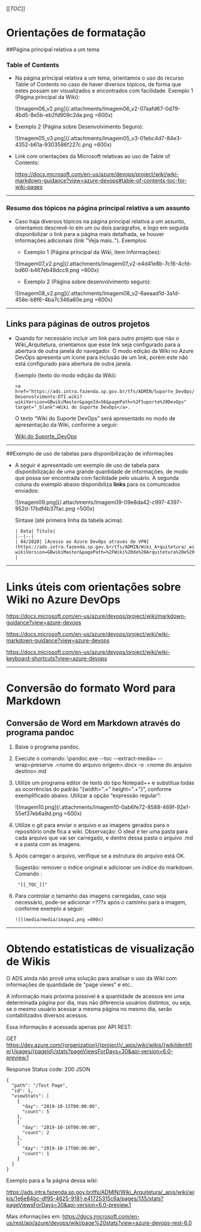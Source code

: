 [[_TOC_]]

# **Orientações de formatação**

##Página principal relativa a um tema 

### Table of Contents

- Na página principal relativa a um tema, orientamos o uso do recurso Table of Contents no caso de haver diversos tópicos, de forma que estes possam ser visualizados e encontrados com facilidade. Exemplo 1 (Página principal da Wiki): 


   ![Imagem06_v2.png](/.attachments/Imagem06_v2-07aafd67-0d79-4bd5-8e5b-eb2fd909c2da.png =600x)



 - Exemplo 2 (Página sobre Desenvolvimento Seguro): 

   ![Imagem05_v3.png](/.attachments/Imagem05_v3-01ebc4d7-84e3-4352-b61a-9303586f227c.png =600x)

- Link com orientações da Microsoft relativas ao uso de Table of Contents: 

   https://docs.microsoft.com/en-us/azure/devops/project/wiki/wiki-markdown-guidance?view=azure-devops#table-of-contents-toc-for-wiki-pages


___


### Resumo dos tópicos na página principal relativa a um assunto

- Caso haja diversos tópicos na página principal relativa a um assunto, orientamos descrevê-lo em um ou dois parágrafos, e logo em seguida disponibilizar o link para a página mais detalhada, se houver informações adicionais (link "Veja mais.."). Exemplos:

   - Exemplo 1 (Página principal da Wiki, item Informações):

   ![Imagem07_v2.png](/.attachments/Imagem07_v2-e4d41e8b-7c16-4cfd-bd60-b467eb48dcc9.png =600x)

   - Exemplo 2 (Página sobre desenvolvimento seguro): 
  
   ![Imagem08_v2.png](/.attachments/Imagem08_v2-6aeaad1d-3a1d-458e-b8f6-4ba7c346a60e.png =600x)

___
## Links para páginas de outros projetos

- Quando for necessário incluir um link para outro projeto que não o Wiki_Arquitetura, orientamos que esse link seja configurado para a abertura de outra janela do navegador. O modo edição da Wiki no Azure DevOps apresenta um ícone para inclusão de um link, porém este não está configurado para abertura de outra janela. 

  Exemplo (texto do modo edição da Wiki):


      <a href="https://ads.intra.fazenda.sp.gov.br/tfs/ADMIN/Suporte_DevOps/_wiki/wikis/Suporte-Desenvolvimento-DTI.wiki?wikiVersion=GBwikiMaster&pageId=56&pagePath=%2FSuporte%20DevOps" target="_blank">Wiki do Suporte DevOps</a>. 

  O texto “Wiki do Suporte DevOps” será apresentado no modo de apresentação da Wiki, conforme a seguir:  

   <a href="https://ads.intra.fazenda.sp.gov.br/tfs/ADMIN/Suporte_DevOps/_wiki/wikis/Suporte-Desenvolvimento-DTI.wiki?wikiVersion=GBwikiMaster&pageId=56&pagePath=%2FSuporte%20DevOps" target="_blank">Wiki do Suporte_DevOps</a>

___
 
##Exemplo de uso de tabelas para disponibilização de informações

- A seguir é apresentado um exemplo de uso de tabela para disponibilização de uma grande quantidade de informações, de modo que possa ser encontrada com facilidade pelo usuário. A segunda coluna do exemplo abaixo disponibiliza **links** para os comunicados enviados:

   ![Imagem09.png](/.attachments/Imagem09-09e8da42-c997-4397-952d-17bdf4b37fac.png =500x)


  Sintaxe (até primeira linha da tabela acima):

      | Data| Título|
      |--|--|
      | 04/2020| [Acesso ao Azure DevOps através de VPN](https://ads.intra.fazenda.sp.gov.br/tfs/ADMIN/Wiki_Arquitetura/_wiki/wikis/Wiki%20de%20Arquitetura?wikiVersion=GBwikiMaster&pagePath=%2FWiki%20de%20Arquitetura%20e%20Padr%C3%B5es%20do%20DTI%2FComunicados%2FAcesso%20ao%20Azure%20DevOps%20atrav%C3%A9s%20de%20VPN&pageId=224) |


____


# **Links úteis com orientações sobre Wiki no Azure DevOps**

https://docs.microsoft.com/en-us/azure/devops/project/wiki/markdown-guidance?view=azure-devops

https://docs.microsoft.com/en-us/azure/devops/project/wiki/wiki-markdown-guidance?view=azure-devops

https://docs.microsoft.com/en-us/azure/devops/project/wiki/wiki-keyboard-shortcuts?view=azure-devops


___

# **Conversão do formato Word para Markdown**

## Conversão de Word em Markdown através do programa pandoc

1. Baixe o programa pandoc.

2. Execute o comando: \pandoc.exe --toc --extract-media=<caminho para imagens> --wrap=preserve .\<nome do arquivo origem>.docx -o .\<nome do arquivo destino>.md

3.	Utilize um programa editor de texto do tipo Notepad++ e substitua todas as ocorrências do padrão “{width=".+" height=".+"}”, conforme exemplificado abaixo. Utilizar a opção “expressão regular”:

    ![Imagem10.png](/.attachments/Imagem10-0ab6fe72-8588-469f-92e1-55ef37eb6a9d.png =600x)

4. Utilize o git para enviar o arquivo e as imagens gerados para o repositório onde fica a wiki. Observação: O ideal é ter uma pasta para cada arquivo que vai ser carregado, e dentro dessa pasta o arquivo .md e a pasta com as imagens.

5. Após carregar o arquivo, verifique se a estrutura do arquivo está OK. 

    Sugestão: remover o índice original e adicionar um índice do markdown. Comando :  
 

        "[[_TOC_]]"


6. Para controlar o tamanho das imagens carregadas, caso seja necessário, pode-se adicionar =???x após o caminho para a imagem, conforme exemplo a seguir:


       ![](media/media/image2.png =800x)

___

# **Obtendo estatisticas de visualização de Wikis**

O ADS ainda não provê uma solução para analisar o uso da Wiki com informações de quantidade de "page views" e etc..

A informação mais próxima possível é a quantidade de acessos em uma determinada página por dia, mas não diferencia usuários distintos, ou seja, se o mesmo usuário acessar a mesma página no mesmo dia, serão contabilizados diversos acessos.

Essa informação é acessada apenas por API REST:

GET https://dev.azure.com/{organization}/{project}/_apis/wiki/wikis/{wikiIdentifier}/pages/{pageId}/stats?pageViewsForDays=30&api-version=6.0-preview.1

Response
Status code:
200
JSON


```
{
  "path": "/Test Page",
  "id": 1,
  "viewStats": [
    {
      "day": "2019-10-15T00:00:00",
      "count": 5
    },
    {
      "day": "2019-10-16T00:00:00",
      "count": 2
    },
    {
      "day": "2019-10-17T00:00:00",
      "count": 1
    }
  ]
}
```

Exemplo para a 1a página dessa wiki:

https://ads.intra.fazenda.sp.gov.br/tfs/ADMIN/Wiki_Arquitetura/_apis/wiki/wikis/1e6e84bc-df95-4625-9181-e41725315c6a/pages/135/stats?pageViewsForDays=30&api-version=6.0-preview.1

Mais informações em:
https://docs.microsoft.com/en-us/rest/api/azure/devops/wiki/page%20stats?view=azure-devops-rest-6.0

